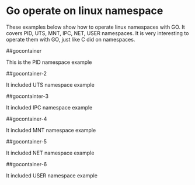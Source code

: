 # Go operate on linux namespace

These examples below show how to operate linux namespaces with GO.
It covers PID, UTS, MNT, IPC, NET, USER namespaces. It is very
interesting to operate them with GO, just like C did on namespaces.


##gocontainer

This is the PID namespace example


##gocontainer-2

It included UTS namespace example

##gocontainter-3

It included IPC namespace example

##gocontainer-4

It included MNT namespace example

##gocontainer-5

It included NET namespace example

##gocontainer-6

It included USER namespace example

